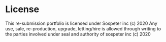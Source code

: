 # License
This re-submission portfolio is licensed under Sospeter inc (c) 2020
Any use, sale, re-production, upgrade, letting/hire is allowed through writing to the parties involved under seal and authority of sospeter inc (c) 2020
